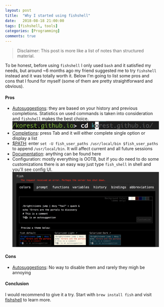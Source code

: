 ```yaml
---
layout: post
title:  "Why I started using fishshell"
date:   2018-08-18 21:00:00
tags: [fishshell, tools]
categories: [Programming]
comments: true
---
```

> Disclaimer: This post is more like a list of notes than structured material.

To be honest, before using `fishshell` I only used `bash` and it satisfied my needs, but around ~6 months ago my friend suggested me to try `fishshell` instead and it was totally worth it. 
Below I'm going to list some pros and cons that I found for myself (some of them are pretty straightforward and obvious).
<!--more-->
#### Pros
* [Autosuggestions](https://fishshell.com/docs/current/tutorial.html#tut_autosuggestions): they are based on your history and previous completions. 
Statistics on used commands is taken into consideration and `fishshell` makes the best choice.
![](assets/images/fishshell/fish-1.png)
* [Completions](https://fishshell.com/docs/current/tutorial.html#tut_tab_completions): press Tab and it will either complete single option or display a list
* [$PATH](https://fishshell.com/docs/current/tutorial.html#tut_path): enter `set -U fish_user_paths /usr/local/bin $fish_user_paths` to append `/usr/local/bin`.
It will affect current and all future sessions
* [Documentation](https://fishshell.com/docs/current/index.html): anything can be found here
* Configuration: mostly everything is OOTB, but if you do need to do some customizations there is an easy way just type `fish_shell` in shell and you'll see config UI.
![](assets/images/fishshell/fish-2.png)

#### Cons
* [Autosuggestions](https://fishshell.com/docs/current/tutorial.html#tut_autosuggestions): No way to disable them and rarely they migh be annoying

#### Conclusion

I would recommend to give it a try.
Start with `brew install fish` and visit [fishshell](https://fishshell.com/docs/current/tutorial.html#tut_learning_Fish) to learn more.